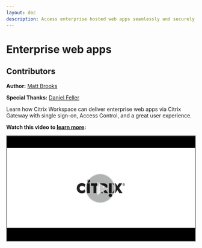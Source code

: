 ```yaml
---
layout: doc
description: Access enterprise hosted web apps seamlessly and securely through Citrix Workspace via Citrix Gateway.
---
```

# Enterprise web apps

## Contributors

**Author:** [Matt Brooks](https://twitter.com/tweetmattbrooks)

**Special Thanks:** [Daniel Feller](https://twitter.com/djfeller)

Learn how Citrix Workspace can deliver enterprise web apps via Citrix Gateway with single sign-on, Access Control, and a great user experience.

**Watch this video to [learn more](https://www.youtube.com/watch?v=jJ069pxDNHA):**

[![Web Apps Tech Insight](/en-us/tech-zone/learn/media/shared_video-placeholder.png)](https://www.youtube.com/watch?v=jJ069pxDNHA)

